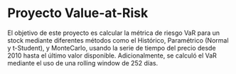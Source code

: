 # Proyecto Value-at-Risk
El objetivo de este proyecto es calcular la métrica de riesgo VaR para un stock mediante diferentes métodos como el Histórico, Paramétrico (Normal y t-Student), y MonteCarlo, usando la serie de tiempo del precio desde 2010 hasta el último valor disponible. Adicionalmente, se calculó el VaR mediante el uso de una rolling window de 252 días.
